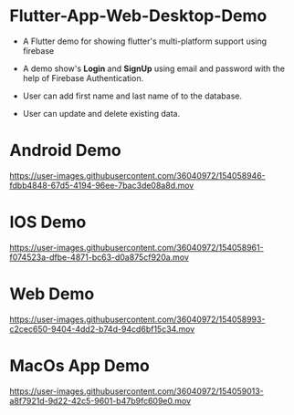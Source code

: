 # Flutter-App-Web-Desktop-Demo
- A Flutter demo for showing flutter's multi-platform support using firebase

- A demo show's **Login** and **SignUp** using email and password with the help of Firebase Authentication.

- User can add first name and last name of to the database.

- User can update and delete existing data.

# Android Demo
https://user-images.githubusercontent.com/36040972/154058946-fdbb4848-67d5-4194-96ee-7bac3de08a8d.mov

# IOS Demo
https://user-images.githubusercontent.com/36040972/154058961-f074523a-dfbe-4871-bc63-d0a875cf920a.mov

# Web Demo
https://user-images.githubusercontent.com/36040972/154058993-c2cec650-9404-4dd2-b74d-94cd6bf15c34.mov

# MacOs App Demo
https://user-images.githubusercontent.com/36040972/154059013-a8f7921d-9d22-42c5-9601-b47b9fc609e0.mov
